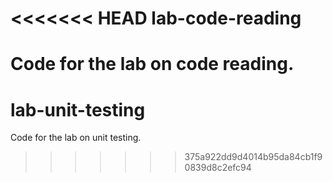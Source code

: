 <<<<<<< HEAD
lab-code-reading
================

Code for the lab on code reading.
=======
lab-unit-testing
================

Code for the lab on unit testing.
>>>>>>> 375a922dd9d4014b95da84cb1f90839d8c2efc94
